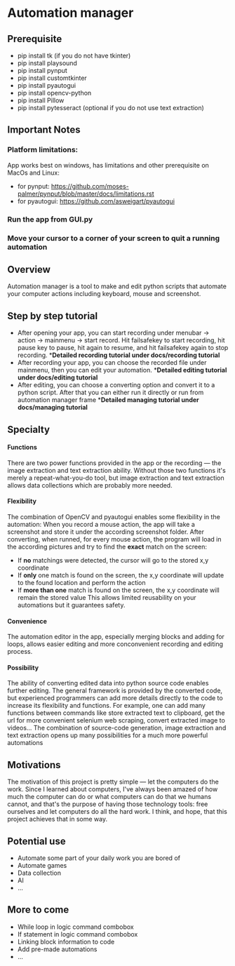 # Automation manager

## Prerequisite

- pip install tk (if you do not have tkinter) 
- pip install playsound
- pip install pynput
- pip install customtkinter
- pip install pyautogui
- pip install opencv-python
- pip install Pillow
- pip install pytesseract (optional if you do not use text extraction)

## Important Notes

### Platform limitations:
App works best on windows, has limitations and other prerequisite on MacOs and Linux:
- for pynput: https://github.com/moses-palmer/pynput/blob/master/docs/limitations.rst
- for pyautogui: https://github.com/asweigart/pyautogui

### Run the app from GUI.py

### Move your cursor to a corner of your screen to quit a running automation

## Overview

Automation manager is a tool to make and edit python scripts that automate your computer actions including keyboard, mouse and screenshot. 

## Step by step tutorial

- After opening your app, you can start recording under menubar -> action -> mainmenu -> start record. Hit failsafekey to start recording, hit pause key to pause, hit again to resume, and hit failsafekey again to stop recording.
*__Detailed recording tutorial under docs/recording tutorial__
- After recording your app, you can choose the recorded file under mainmenu, then you can edit your automation.
*__Detailed editing tutorial under docs/editing tutorial__
- After editing, you can choose a converting option and convert it to a python script. After that you can either run it directly or run from automation manager frame
*__Detailed managing tutorial under docs/managing tutorial__

## Specialty
 
#### Functions
There are two power functions provided in the app or the recording — the image extraction and text extraction ability. Without those two functions it's merely a repeat-what-you-do tool, but image extraction and text extraction allows data collections which are probably more needed. 

#### Flexibility
The combination of OpenCV and pyautogui enables some flexibility in the automation: When you record a mouse action, the app will take a screenshot and store it under the according screenshot folder. After converting, when runned, for every mouse action, the program will load in the according pictures and try to find the __exact__ match on the screen:
  - If __no__ matchings were detected, the cursor will go to the stored x,y coordinate
  - If __only__ one match is found on the screen, the x,y coordinate will update to the found location and perform the action
  - If __more than one__ match is found on the screen, the x,y coordinate will remain the stored value
 This allows limited reusability on your automations but it guarantees safety.

#### Convenience 
The automation editor in the app, especially merging blocks and adding for loops, allows easier editing and more conconvenient recording and editing process. 

#### Possibility
The ability of converting edited data into python source code enables further editing. The general framework is provided by the converted code, but experienced programmers can add more details directly to the code to increase its flexibility and functions. For example, one can add many functions between commands like store extracted text to clipboard, get the url for more convenient selenium web scraping, convert extracted image to videos... The combination of source-code generation, image extraction and text extraction opens up many possibilities for a much more powerful automations

## Motivations
The motivation of this project is pretty simple — let the computers do the work.  Since I learned about computers, I've always been amazed of how much the computer can do or what computers can do that we humans cannot, and that's the purpose of having those technology tools: free ourselves and let computers do all the hard work. I think, and hope, that this project achieves that in some way.

## Potential use
- Automate some part of your daily work you are bored of
- Automate games
- Data collection
- AI
- ...

## More to come
- While loop in logic command combobox
- If statement in logic command combobox
- Linking block information to code
- Add pre-made automations
- ...


